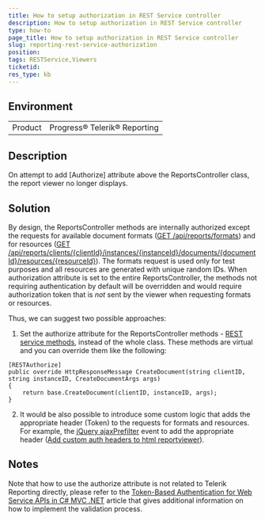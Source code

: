 ```yaml
---
title: How to setup authorization in REST Service controller
description: How to setup authorization in REST Service controller
type: how-to
page_title: How to setup authorization in REST Service controller
slug: reporting-rest-service-authorization
position: 
tags: RESTService,Viewers
ticketid:
res_type: kb
---
```


## Environment
<table>
	<tr>
		<td>Product</td>
		<td>Progress® Telerik® Reporting</td>
	</tr>
</table>


## Description
On attempt to add [Authorize] attribute above the ReportsController class, the report viewer no longer displays.

## Solution
By design, the ReportsController methods are internally authorized except the requests for available document formats ([GET /api/reports/formats](https://docs.telerik.com/reporting/telerik-reporting-rest-general-api-get-document-formats)) and for resources ([GET /api/reports/clients/{clientId}/instances/{instanceId}/documents/{documentId}/resources/{resourceId}](https://docs.telerik.com/reporting/telerik-reporting-rest-documents-api-get-document-resource)). The formats request is used only for test purposes and all resources are generated with unique random IDs.
When authorization attribute is set to the entire ReportsController, the methods not requiring authentication by default will be overridden and would require authorization token that is *not* sent by the viewer when requesting formats or resources.

Thus, we can suggest two possible approaches:
1. Set the authorize attribute for the ReportsController methods - [REST service methods](https://docs.telerik.com/reporting/telerik-reporting-rest-api), instead of the whole class. These methods are virtual and you can override them like the following:

```CSharp
[RESTAuthorize]
public override HttpResponseMessage CreateDocument(string clientID, string instanceID, CreateDocumentArgs args)
{
    return base.CreateDocument(clientID, instanceID, args);
}
```

2. It would be also possible to introduce some custom logic that adds the appropriate header (Token) to the requests for formats and resources. For example, the [jQuery ajaxPrefilter](http://api.jquery.com/jquery.ajaxprefilter/) event to add the appropriate header ([Add custom auth headers to html reportviewer](https://www.telerik.com/forums/add-custom-auth-headers-to-html-reportviewer-0aafdd471455)).


## Notes
Note that how to use the authorize attribute is not related to Telerik Reporting directly, please refer to the [Token-Based Authentication for Web Service APIs in C# MVC .NET](http://www.primaryobjects.com/2015/05/08/token-based-authentication-for-web-service-apis-in-c-mvc-net/) article that gives additional information on how to implement the validation process.
